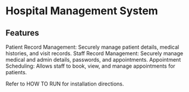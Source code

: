 # Hospital Management System

## Features

Patient Record Management: Securely manage patient details, medical histories, and visit records.
Staff Record Management: Securely manage medical and admin details, passwords, and appointments.
Appointment Scheduling: Allows staff to book, view, and manage appointments for patients.

Refer to HOW TO RUN for installation directions.
